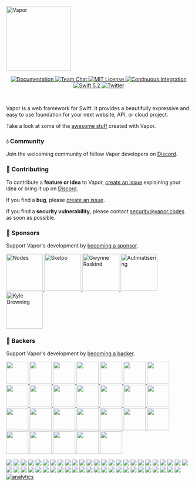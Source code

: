 <a href="https://discord.gg/vapor">
    <img 
	 src="https://user-images.githubusercontent.com/1342803/75634175-4876d680-5bd9-11ea-90d6-12c7b6a9ee3f.png" 
	 height="176" 
	 alt="Vapor" 
    >
</a>

<p align="center">
	<a href="https://docs.vapor.codes/4.0/">
        <img src="http://img.shields.io/badge/read_the-docs-2196f3.svg" alt="Documentation">
    </a>
    <a href="https://discord.gg/vapor">
        <img src="https://img.shields.io/discord/431917998102675485.svg" alt="Team Chat">
    </a>
    <a href="LICENSE">
        <img src="https://img.shields.io/badge/license-MIT-brightgreen.svg" alt="MIT License">
    </a>
    <a href="https://github.com/vapor/vapor/actions">
        <img src="https://github.com/vapor/vapor/workflows/test/badge.svg" alt="Continuous Integration">
    </a>
    <a href="https://swift.org">
        <img src="https://img.shields.io/badge/swift-5.2-brightgreen.svg" alt="Swift 5.2">
    </a>
    <a href="https://twitter.com/codevapor">
        <img src="https://img.shields.io/badge/twitter-codevapor-5AA9E7.svg" alt="Twitter">
    </a>
</p>

<br>

Vapor is a web framework for Swift. It provides a beautifully expressive and easy to use foundation for your next website, API, or cloud project.

Take a look at some of the [awesome stuff](https://github.com/Cellane/awesome-vapor) created with Vapor.

### 💧 Community

Join the welcoming community of fellow Vapor developers on [Discord](http://vapor.team).

### 🚀 Contributing

To contribute a **feature or idea** to Vapor, [create an issue](https://github.com/vapor/vapor/issues/new) explaining your idea or bring it up on [Discord](http://vapor.team).

If you find a **bug**, please [create an issue](https://github.com/vapor/vapor/issues/new). 

If you find a **security vulnerability**, please contact [security@vapor.codes](mailto:security@vapor.codes) as soon as possible.

### 💛 Sponsors

Support Vapor's development by [becoming a sponsor](https://github.com/users/tanner0101/sponsorship).

<a href="http://nodesagency.com">
    <img src="https://user-images.githubusercontent.com/1342803/66773716-a787b900-ee8d-11e9-83c2-54b3d8fce528.png" height="100px" alt="Nodes">
</a>
<a href="https://www.skelpo.com">
    <img src="https://user-images.githubusercontent.com/1342803/66773734-b2dae480-ee8d-11e9-81ca-2f20f4b0f55e.png" height="100px" alt="Skelpo">
</a>
<a href="https://github.com/gwynne">
    <img src="https://user-images.githubusercontent.com/1342803/70094097-c6820c00-15ef-11ea-899d-f4010ad65875.png" height="100px" alt="Gwynne Raskind">
</a>
<a href="https://github.com/autimatisering">
    <img src="https://user-images.githubusercontent.com/1342803/71133923-8ad36e80-21b9-11ea-836c-efa05b36a661.png" height="100px" alt="Autimatisering">
</a>
<a href="https://github.com/kylebrowning">
    <img src="https://user-images.githubusercontent.com/1342803/67107440-7ca5a980-f19a-11e9-8619-b029c96399f7.png" height="100px" alt="Kyle Browning">
</a>


### 💚 Backers
Support Vapor's development by [becoming a backer](https://github.com/users/tanner0101/sponsorship).

<a 
    data-amt="25" 
    data-since="10/15/19" 
    href="https://github.com/MrLotU">
    <img src="https://avatars3.githubusercontent.com/u/18392003?s=120" width="60px">
</a>
<a 
    data-amt="25" 
    data-since="10/20/19" 
    href="https://github.com/Yasumoto">
    <img src="https://avatars3.githubusercontent.com/u/48383?s=120" width="60px">
</a>
<a 
    data-amt="25" 
    data-since="3/11/20" 
    href="https://github.com/hjuraev">
    <img src="https://avatars3.githubusercontent.com/u/5513926?s=120" width="60px">
</a>
<a 
    data-amt="10" 
    data-since="10/14/19" 
    href="https://github.com/tkrajacic">
    <img src="https://avatars3.githubusercontent.com/u/873717?s=120" width="60px">
</a>
<a 
    data-amt="10" 
    data-since="10/14/19" 
    href="https://github.com/slashmo">
    <img src="https://avatars3.githubusercontent.com/u/16192401?s=120" width="60px">
</a>
<a 
    data-amt="10" 
    data-since="10/14/19" 
    href="https://github.com/ScottRobbins">
    <img src="https://avatars3.githubusercontent.com/u/6894359?s=120" width="60px">
</a>
<a 
    data-amt="10" 
    data-since="10/15/19" 
    href="https://github.com/twof">
    <img src="https://avatars3.githubusercontent.com/u/5561501?s=120" width="60px">
</a>
<a 
    data-amt="10" 
    data-since="10/21/19" 
    href="https://github.com/mikkelu">
    <img src="https://avatars3.githubusercontent.com/u/17051694?s=120" width="60px">
</a>
<a 
    data-amt="10" 
    data-since="2/28/20" 
    href="https://github.com/timothymiko">
    <img src="https://avatars3.githubusercontent.com/u/2555306?s=120" width="60px">
</a>
<a 
    data-amt="10" 
    data-since="2/28/20" 
    href="https://github.com/jstevison">
    <img src="https://avatars3.githubusercontent.com/u/149974?s=120" width="60px">
</a>
<a 
    data-amt="10" 
    data-since="4/1/20" 
    href="https://github.com/jstorm31">
    <img src="https://avatars3.githubusercontent.com/u/16023539?s=120" width="60px">
</a>
<a 
    data-amt="5" 
    data-since="10/15/19" 
    href="https://github.com/grundoon">
    <img src="https://avatars3.githubusercontent.com/u/876321?s=120" width="60px">
</a>
<a 
    data-amt="5" 
    data-since="10/17/19" 
    href="https://github.com/tylermrolfe">
    <img src="https://avatars3.githubusercontent.com/u/1797243?s=120" width="60px">
</a>
<a 
    data-amt="5" 
    data-since="10/17/19" 
    href="https://github.com/maartene">
    <img src="https://avatars3.githubusercontent.com/u/5150271?s=120" width="60px">
</a>
<a 
    data-amt="5" 
    data-since="10/23/19" 
    href="https://github.com/steve-h">
    <img src="https://avatars3.githubusercontent.com/u/1298089?s=120" width="60px">
</a>
<a 
    data-amt="5" 
    data-since="10/25/19" 
    href="https://github.com/SpencerCurtis">
    <img src="https://avatars3.githubusercontent.com/u/16965587?s=120" width="60px">
</a>
<a 
    data-amt="5" 
    data-since="10/25/19" 
    href="https://github.com/ezfe">
    <img src="https://avatars3.githubusercontent.com/u/1449259?s=120" width="60px">
</a>
<a 
    data-amt="5" 
    data-since="10/29/19" 
    href="https://github.com/Mordil">
    <img src="https://avatars3.githubusercontent.com/u/3506776?s=120" width="60px">
</a>
<a 
    data-amt="5" 
    data-since="11/14/19" 
    href="https://github.com/patrykwas">
    <img src="https://avatars3.githubusercontent.com/u/39051168?s=120" width="60px">
</a>
<a 
    data-amt="5" 
    data-since="11/17/19" 
    href="https://github.com/MaherKSantina">
    <img src="https://avatars3.githubusercontent.com/u/24646608?s=120" width="60px">
</a>
<a 
    data-amt="5" 
    data-since="11/19/19" 
    href="https://github.com/shpakovski">
    <img src="https://avatars3.githubusercontent.com/u/163410?s=120" width="60px">
</a>
<a
    data-amt="5" 
    data-since="12/12/19" 
    href="https://github.com/jordanebelanger">
    <img src="https://avatars3.githubusercontent.com/u/1856085?s=120" width="60px">
</a>
<a
    data-amt="5" 
    data-since="12/21/19" 
    href="https://github.com/StefanCosminR">
    <img src="https://avatars3.githubusercontent.com/u/17311242?s=120" width="60px">
</a>
<a
    data-amt="5" 
    data-since="2/1/20" 
    href="https://github.com/piers12">
    <img src="https://avatars3.githubusercontent.com/u/37227905?s=120" width="60px">
</a>
<a
    data-amt="5" 
    data-since="2/26/20" 
    href="https://github.com/iq3addLi">
    <img src="https://avatars3.githubusercontent.com/u/16850104?s=120" width="60px">
</a>
<a
    data-amt="5" 
    data-since="3/20/20" 
    href="https://github.com/lmcd">
    <img src="https://avatars3.githubusercontent.com/u/363540?s=120" width="60px">
</a>


<a href="https://opencollective.com/vapor/backer/0/website" target="_blank"><img src="https://opencollective.com/vapor/backer/0/avatar.svg"></a>
<a href="https://opencollective.com/vapor/backer/1/website" target="_blank"><img src="https://opencollective.com/vapor/backer/1/avatar.svg"></a>
<a href="https://opencollective.com/vapor/backer/2/website" target="_blank"><img src="https://opencollective.com/vapor/backer/2/avatar.svg"></a>
<a href="https://opencollective.com/vapor/backer/3/website" target="_blank"><img src="https://opencollective.com/vapor/backer/3/avatar.svg"></a>
<a href="https://opencollective.com/vapor/backer/4/website" target="_blank"><img src="https://opencollective.com/vapor/backer/4/avatar.svg"></a>
<a href="https://opencollective.com/vapor/backer/5/website" target="_blank"><img src="https://opencollective.com/vapor/backer/5/avatar.svg"></a>
<a href="https://opencollective.com/vapor/backer/6/website" target="_blank"><img src="https://opencollective.com/vapor/backer/6/avatar.svg"></a>
<a href="https://opencollective.com/vapor/backer/7/website" target="_blank"><img src="https://opencollective.com/vapor/backer/7/avatar.svg"></a>
<a href="https://opencollective.com/vapor/backer/8/website" target="_blank"><img src="https://opencollective.com/vapor/backer/8/avatar.svg"></a>
<a href="https://opencollective.com/vapor/backer/9/website" target="_blank"><img src="https://opencollective.com/vapor/backer/9/avatar.svg"></a>
<a href="https://opencollective.com/vapor/backer/10/website" target="_blank"><img src="https://opencollective.com/vapor/backer/10/avatar.svg"></a>
<a href="https://opencollective.com/vapor/backer/11/website" target="_blank"><img src="https://opencollective.com/vapor/backer/11/avatar.svg"></a>
<a href="https://opencollective.com/vapor/backer/12/website" target="_blank"><img src="https://opencollective.com/vapor/backer/12/avatar.svg"></a>
<a href="https://opencollective.com/vapor/backer/13/website" target="_blank"><img src="https://opencollective.com/vapor/backer/13/avatar.svg"></a>
<a href="https://opencollective.com/vapor/backer/14/website" target="_blank"><img src="https://opencollective.com/vapor/backer/14/avatar.svg"></a>
<a href="https://opencollective.com/vapor/backer/15/website" target="_blank"><img src="https://opencollective.com/vapor/backer/15/avatar.svg"></a>
<a href="https://opencollective.com/vapor/backer/16/website" target="_blank"><img src="https://opencollective.com/vapor/backer/16/avatar.svg"></a>
<a href="https://opencollective.com/vapor/backer/17/website" target="_blank"><img src="https://opencollective.com/vapor/backer/17/avatar.svg"></a>
<a href="https://opencollective.com/vapor/backer/18/website" target="_blank"><img src="https://opencollective.com/vapor/backer/18/avatar.svg"></a>
<a href="https://opencollective.com/vapor/backer/19/website" target="_blank"><img src="https://opencollective.com/vapor/backer/19/avatar.svg"></a>
<a href="https://opencollective.com/vapor/backer/20/website" target="_blank"><img src="https://opencollective.com/vapor/backer/20/avatar.svg"></a>
<a href="https://opencollective.com/vapor/backer/21/website" target="_blank"><img src="https://opencollective.com/vapor/backer/21/avatar.svg"></a>
<a href="https://opencollective.com/vapor/backer/22/website" target="_blank"><img src="https://opencollective.com/vapor/backer/22/avatar.svg"></a>
<a href="https://opencollective.com/vapor/backer/23/website" target="_blank"><img src="https://opencollective.com/vapor/backer/23/avatar.svg"></a>
<a href="https://opencollective.com/vapor/backer/24/website" target="_blank"><img src="https://opencollective.com/vapor/backer/24/avatar.svg"></a>
<a href="https://opencollective.com/vapor/backer/25/website" target="_blank"><img src="https://opencollective.com/vapor/backer/25/avatar.svg"></a>
<a href="https://opencollective.com/vapor/backer/26/website" target="_blank"><img src="https://opencollective.com/vapor/backer/26/avatar.svg"></a>
<a href="https://opencollective.com/vapor/backer/27/website" target="_blank"><img src="https://opencollective.com/vapor/backer/27/avatar.svg"></a>
<a href="https://opencollective.com/vapor/backer/28/website" target="_blank"><img src="https://opencollective.com/vapor/backer/28/avatar.svg"></a>
<a href="https://opencollective.com/vapor/backer/29/website" target="_blank"><img src="https://opencollective.com/vapor/backer/29/avatar.svg"></a>
<a href="https://opencollective.com/vapor/backer/30/website" target="_blank"><img src="https://opencollective.com/vapor/backer/30/avatar.svg"></a>
<a href="https://opencollective.com/vapor/backer/31/website" target="_blank"><img src="https://opencollective.com/vapor/backer/31/avatar.svg"></a>
<a href="https://opencollective.com/vapor/backer/32/website" target="_blank"><img src="https://opencollective.com/vapor/backer/32/avatar.svg"></a>
<a href="https://opencollective.com/vapor/backer/33/website" target="_blank"><img src="https://opencollective.com/vapor/backer/33/avatar.svg"></a>
<a href="https://opencollective.com/vapor/backer/34/website" target="_blank"><img src="https://opencollective.com/vapor/backer/34/avatar.svg"></a>
<a href="https://opencollective.com/vapor/backer/35/website" target="_blank"><img src="https://opencollective.com/vapor/backer/35/avatar.svg"></a>
<a href="https://opencollective.com/vapor/backer/36/website" target="_blank"><img src="https://opencollective.com/vapor/backer/36/avatar.svg"></a>
<a href="https://opencollective.com/vapor/backer/37/website" target="_blank"><img src="https://opencollective.com/vapor/backer/37/avatar.svg"></a>
<a href="https://opencollective.com/vapor/backer/38/website" target="_blank"><img src="https://opencollective.com/vapor/backer/38/avatar.svg"></a>
<a href="https://opencollective.com/vapor/backer/39/website" target="_blank"><img src="https://opencollective.com/vapor/backer/39/avatar.svg"></a>
<a href="https://opencollective.com/vapor/backer/40/website" target="_blank"><img src="https://opencollective.com/vapor/backer/40/avatar.svg"></a>
<a href="https://opencollective.com/vapor/backer/41/website" target="_blank"><img src="https://opencollective.com/vapor/backer/41/avatar.svg"></a>
<a href="https://opencollective.com/vapor/backer/42/website" target="_blank"><img src="https://opencollective.com/vapor/backer/42/avatar.svg"></a>
<a href="https://opencollective.com/vapor/backer/43/website" target="_blank"><img src="https://opencollective.com/vapor/backer/43/avatar.svg"></a>
<a href="https://opencollective.com/vapor/backer/44/website" target="_blank"><img src="https://opencollective.com/vapor/backer/44/avatar.svg"></a>
<a href="https://opencollective.com/vapor/backer/45/website" target="_blank"><img src="https://opencollective.com/vapor/backer/45/avatar.svg"></a>
<a href="https://opencollective.com/vapor/backer/46/website" target="_blank"><img src="https://opencollective.com/vapor/backer/46/avatar.svg"></a>
<a href="https://opencollective.com/vapor/backer/47/website" target="_blank"><img src="https://opencollective.com/vapor/backer/47/avatar.svg"></a>
<a href="https://opencollective.com/vapor/backer/48/website" target="_blank"><img src="https://opencollective.com/vapor/backer/48/avatar.svg"></a>
[![analytics](http://www.google-analytics.com/collect?v=1&t=pageview&_s=1&dl=https%3A%2F%2Fgithub.com%2Fvapor%2Fvapor&_u=MAC~&cid=1757014354.1393964045&tid=UA-76177358-6)]()
